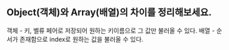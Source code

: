 ## Object(객체)와 Array(배열)의 차이를 정리해보세요.

객체 - 키, 벨류 페어로 저장되어 원하는 키이름으로 그 값만 불러올 수 있다.
배열 - 순서가 존재함으로 index로 원하는 값을 불러올 수 있다.
